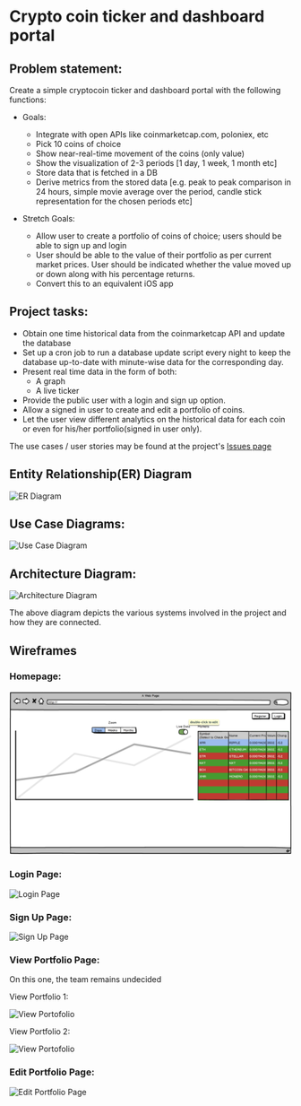# Crypto coin ticker and dashboard portal

## Problem statement:

Create a simple cryptocoin ticker and dashboard portal with the following functions:

- Goals:
  - Integrate with open APIs like coinmarketcap.com, poloniex, etc
  - Pick 10 coins of choice
  - Show near-real-time movement of the coins (only value)
  - Show the visualization of 2-3 periods [1 day, 1 week, 1 month etc]
  - Store data that is fetched in a DB
  - Derive metrics from the stored data [e.g. peak to peak comparison in 24 hours, simple movie average over the period, candle stick representation for the chosen periods etc]

- Stretch Goals:
  - Allow user to create a portfolio of coins of choice; users should be able to sign up and login
  - User should be able to the value of their portfolio as per current market prices. User should be indicated whether the value moved up or down along with his percentage returns.
  - Convert this to an equivalent iOS app

## Project tasks:

- Obtain one time historical data from the coinmarketcap API and update the database
- Set up a cron job to run a database update script every night to keep the database up-to-date with minute-wise data for the corresponding day.
- Present real time data in the form of both:
  - A graph
  - A live ticker
- Provide the public user with a login and sign up option.
- Allow a signed in user to create and edit a portfolio of coins.
- Let the user view different analytics on the historical data for each coin or even for his/her portfolio(signed in user only).


The use cases / user stories may be found at the project's [Issues page](https://github.com/shubhamzanwar/cryptocoin-folio/issues)

## Entity Relationship(ER) Diagram

![ER Diagram](https://github.com/shubhamzanwar/cryptocoin-folio/blob/master/Docs/er.jpg)

## Use Case Diagrams:

![Use Case Diagram](https://github.com/shubhamzanwar/cryptocoin-folio/blob/master/Docs/usecaseDiagram.png)

## Architecture Diagram:

![Architecture Diagram](https://github.com/shubhamzanwar/cryptocoin-folio/blob/master/Docs/architechtureDiagram.png)

The above diagram depicts the various systems involved in the project and how they are connected.

## Wireframes

### Homepage:

![Home Page](https://github.com/TechUniv2018/cryptocoin-folio/blob/master/Docs/wireframes/homepage.png)

### Login Page:

![Login Page](https://github.com/shubhamzanwar/cryptocoin-folio/blob/master/Docs/wireframes/login.png)

### Sign Up Page:

![Sign Up Page](https://github.com/shubhamzanwar/cryptocoin-folio/blob/master/Docs/wireframes/register.png)

### View Portfolio Page:

On this one, the team remains undecided

View Portfolio 1:

![View Portofolio](https://github.com/shubhamzanwar/cryptocoin-folio/blob/master/Docs/wireframes/viewportfolio1.png)

View Portfolio 2:

![View Portofolio](https://github.com/shubhamzanwar/cryptocoin-folio/blob/master/Docs/wireframes/viewportfolio2.png)

### Edit Portfolio Page:

![Edit Portfolio Page](https://github.com/shubhamzanwar/cryptocoin-folio/blob/master/Docs/wireframes/editportfolio.png)
